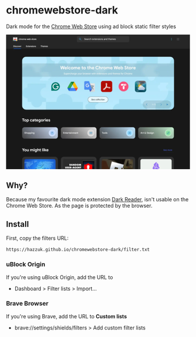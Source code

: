 # chromewebstore-dark
Dark mode for the [Chrome Web Store](https://chromewebstore.google.com/) using ad block static filter styles

![Example image](https://raw.githubusercontent.com/hazzuk/chromewebstore-dark/refs/heads/main/example.webp)

## Why?

Because my favourite dark mode extension [Dark Reader](https://github.com/darkreader/darkreader), isn't usable on the Chrome Web Store. As the page is protected by the browser.

## Install

First, copy the filters URL:

```
https://hazzuk.github.io/chromewebstore-dark/filter.txt
```

### uBlock Origin
If you're using uBlock Origin, add the URL to
- Dashboard > Filter lists > Import...

### Brave Browser

If you're using Brave, add the URL to **Custom lists**
- brave://settings/shields/filters > Add custom filter lists

